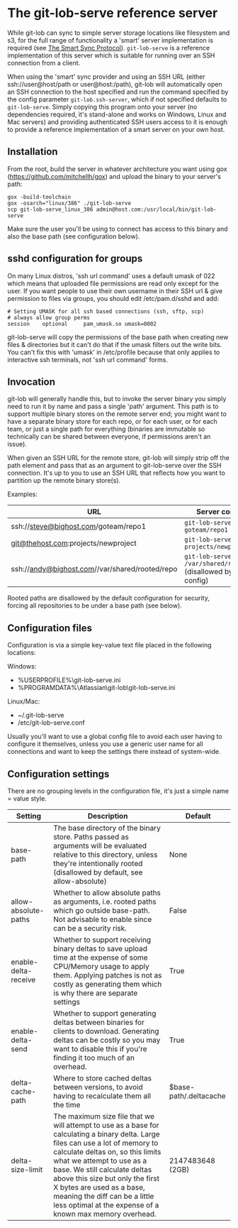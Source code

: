 # The git-lob-serve reference server #

While git-lob can sync to simple server storage locations like filesystem and s3, for the full range of functionality a 'smart' server implementation is required (see [The Smart Sync Protocol](smart_protocol.md)). ```git-lob-serve``` is a reference implementation of this server which is suitable for running over an SSH connection from a client. 

When using the 'smart' sync provider and using an SSH URL (either ssh://user@host/path or user@host:/path), git-lob will automatically open an SSH connection to the host specified and run the command specified by the config parameter ```git-lob.ssh-server```, which if not specified defaults to ```git-lob-serve```. Simply copying this program onto your server (no dependencies required, it's stand-alone and works on Windows, Linux and Mac servers) and providing authenticated SSH users access to it is enough to provide a reference implementation of a smart server on your own host.

## Installation ##

From the root, build the server in whatever architecture you want using gox (https://github.com/mitchellh/gox) and upload the binary to your server's path:
```
gox -build-toolchain
gox -osarch="linux/386" ./git-lob-serve
scp git-lob-serve_linux_386 admin@host.com:/usr/local/bin/git-lob-serve
```

Make sure the user you'll be using to connect has access to this binary and also the base path (see configuration below).

## sshd configuration for groups ##

On many Linux distros, 'ssh url command' uses a default umask of 022 which means that uploaded file permissions are read only except for the user. If you want people to use their own username in their SSH url & give permission to files via groups, you should edit /etc/pam.d/sshd and add:
```
# Setting UMASK for all ssh based connections (ssh, sftp, scp)
# always allow group perms
session    optional     pam_umask.so umask=0002
```
git-lob-serve will copy the permissions of the base path when creating new files & directories but it can't do that if the umask filters out the write bits. You can't fix this with 'umask' in /etc/profile because that only applies to interactive ssh terminals, not 'ssh url command' forms.

## Invocation ##

git-lob will generally handle this, but to invoke the server binary you simply need to run it by name and pass a single 'path' argument. This path is to support multiple binary stores on the remote server end; you might want to have a separate binary store for each repo, or for each user, or for each team, or just a single path for everything (binaries are immutable so technically can be shared between everyone, if permissions aren't an issue).

When given an SSH URL for the remote store, git-lob will simply strip off the path element and pass that as an argument to git-lob-serve over the SSH connection. It's up to you to use an SSH URL that reflects how you want to partition up the remote binary store(s).

Examples:

| URL | Server command |
|-----|----------------|
|ssh://steve@bighost.com/goteam/repo1|```git-lob-serve goteam/repo1```|
|git@thehost.com:projects/newproject|```git-lob-serve projects/newproject```|
|ssh://andy@bighost.com//var/shared/rooted/repo|```git-lob-serve /var/shared/rooted/repo``` (disallowed by default config)|

Rooted paths are disallowed by the default configuration for security, forcing all repositories to be under a base path (see below).

## Configuration files ##

Configuration is via a simple key-value text file placed in the following locations:

Windows:

* %USERPROFILE%\git-lob-serve.ini
* %PROGRAMDATA%\Atlassian\git-lob\git-lob-serve.ini

Linux/Mac:

* ~/.git-lob-serve
* /etc/git-lob-serve.conf

Usually you'll want to use a global config file to avoid each user having to configure it themselves, unless you use a generic user name for all connections and want to keep the settings there instead of system-wide.

## Configuration settings ##

There are no grouping levels in the configuration file, it's just a simple name = value style.

| Setting | Description | Default |
|---------|-------------|---------|
|base-path|The base directory of the binary store. Paths passed as arguments will be evaluated relative to this directory, unless they're intentionally rooted (disallowed by default, see allow-absolute) |None|
|allow-absolute-paths|Whether to allow absolute paths as arguments, i.e. rooted paths which go outside base-path. Not advisable to enable since can be a security risk.|False|
|enable-delta-receive|Whether to support receiving binary deltas to save upload time at the expense of some CPU/Memory usage to apply them. Applying patches is not as costly as generating them which is why there are separate settings|True|
|enable-delta-send|Whether to support generating deltas between binaries for clients to download. Generating deltas can be costly so you may want to disable this if you're finding it too much of an overhead.|True|
|delta-cache-path|Where to store cached deltas between versions, to avoid having to recalculate them all the time|$base-path/.deltacache|
|delta-size-limit|The maximum size file that we will attempt to use as a base for calculating a binary delta. Large files can use a lot of memory to calculate deltas on, so this limits what we attempt to use as a base. We still calculate deltas above this size but only the first X bytes are used as a base, meaning the diff can be a little less optimal at the expense of a known max memory overhead. |2147483648 (2GB)|




